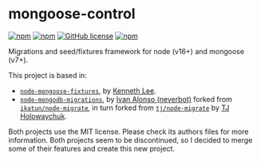 # mongoose-control

[![npm](https://img.shields.io/npm/dt/mongoose-control)](https://www.npmjs.com/package/mongoose-control)
[![npm](https://img.shields.io/npm/dw/mongoose-control)](https://www.npmjs.com/package/mongoose-control)
[![GitHub license](https://img.shields.io/github/license/neverbot/mongoose-control)](https://github.com/neverbot/mongoose-control/blob/master/LICENSE)
[![npm](https://img.shields.io/npm/v/mongoose-control)](https://www.npmjs.com/package/mongoose-control)

Migrations and seed/fixtures framework for node (v16+) and mongoose (v7+).

This project is based in: 

- [`node-mongoose-fixtures`](https://github.com/kennethklee/node-mongoose-fixtures), by [Kenneth Lee](https://github.com/kennethklee).
- [`node-mongodb-migrations`](https://github.com/neverbot/node-mongodb-migrations), by [Ivan Alonso (neverbot)](https://github.com/neverbot) forked from [`ikatun/node-migrate`](https://github.com/ikatun/node-migrate), in turn forked from [`tj/node-migrate`](https://github.com/tj/node-migrate) by [TJ Holowaychuk](https://github.com/tj).

Both projects use the MIT license. Please check its authors files for more information.
Both projects seem to be discontinued, so I decided to merge some of their features and create this new project.
